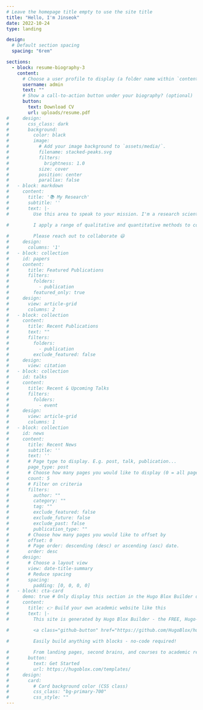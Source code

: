 ```yaml
---
# Leave the homepage title empty to use the site title
title: "Hello, I'm Jinseok"
date: 2022-10-24
type: landing

design:
  # Default section spacing
  spacing: "6rem"

sections:
  - block: resume-biography-3
    content:
      # Choose a user profile to display (a folder name within `content/authors/`)
      username: admin
      text: ""
      # Show a call-to-action button under your biography? (optional)
      button:
        text: Download CV
        url: uploads/resume.pdf
#     design:
#       css_class: dark
#       background:
#         color: black
#         image:
#           # Add your image background to `assets/media/`.
#           filename: stacked-peaks.svg
#           filters:
#             brightness: 1.0
#           size: cover
#           position: center
#           parallax: false
#   - block: markdown
#     content:
#       title: '📚 My Research'
#       subtitle: ''
#       text: |-
#         Use this area to speak to your mission. I'm a research scientist in the Moonshot team at DeepMind. I blog about machine learning, deep learning, and moonshots.

#         I apply a range of qualitative and quantitative methods to comprehensively investigate the role of science and technology in the economy.
        
#         Please reach out to collaborate 😃
#     design:
#       columns: '1'
#   - block: collection
#     id: papers
#     content:
#       title: Featured Publications
#       filters:
#         folders:
#           - publication
#         featured_only: true
#     design:
#       view: article-grid
#       columns: 2
#   - block: collection
#     content:
#       title: Recent Publications
#       text: ""
#       filters:
#         folders:
#           - publication
#         exclude_featured: false
#     design:
#       view: citation
#   - block: collection
#     id: talks
#     content:
#       title: Recent & Upcoming Talks
#       filters:
#         folders:
#           - event
#     design:
#       view: article-grid
#       columns: 1
#   - block: collection
#     id: news
#     content:
#       title: Recent News
#       subtitle: ''
#       text: ''
#       # Page type to display. E.g. post, talk, publication...
#       page_type: post
#       # Choose how many pages you would like to display (0 = all pages)
#       count: 5
#       # Filter on criteria
#       filters:
#         author: ""
#         category: ""
#         tag: ""
#         exclude_featured: false
#         exclude_future: false
#         exclude_past: false
#         publication_type: ""
#       # Choose how many pages you would like to offset by
#       offset: 0
#       # Page order: descending (desc) or ascending (asc) date.
#       order: desc
#     design:
#       # Choose a layout view
#       view: date-title-summary
#       # Reduce spacing
#       spacing:
#         padding: [0, 0, 0, 0]
#   - block: cta-card
#     demo: true # Only display this section in the Hugo Blox Builder demo site
#     content:
#       title: 👉 Build your own academic website like this
#       text: |-
#         This site is generated by Hugo Blox Builder - the FREE, Hugo-based open source website builder trusted by 250,000+ academics like you.

#         <a class="github-button" href="https://github.com/HugoBlox/hugo-blox-builder" data-color-scheme="no-preference: light; light: light; dark: dark;" data-icon="octicon-star" data-size="large" data-show-count="true" aria-label="Star HugoBlox/hugo-blox-builder on GitHub">Star</a>

#         Easily build anything with blocks - no-code required!
        
#         From landing pages, second brains, and courses to academic resumés, conferences, and tech blogs.
#       button:
#         text: Get Started
#         url: https://hugoblox.com/templates/
#     design:
#       card:
#         # Card background color (CSS class)
#         css_class: "bg-primary-700"
#         css_style: ""
---
```

